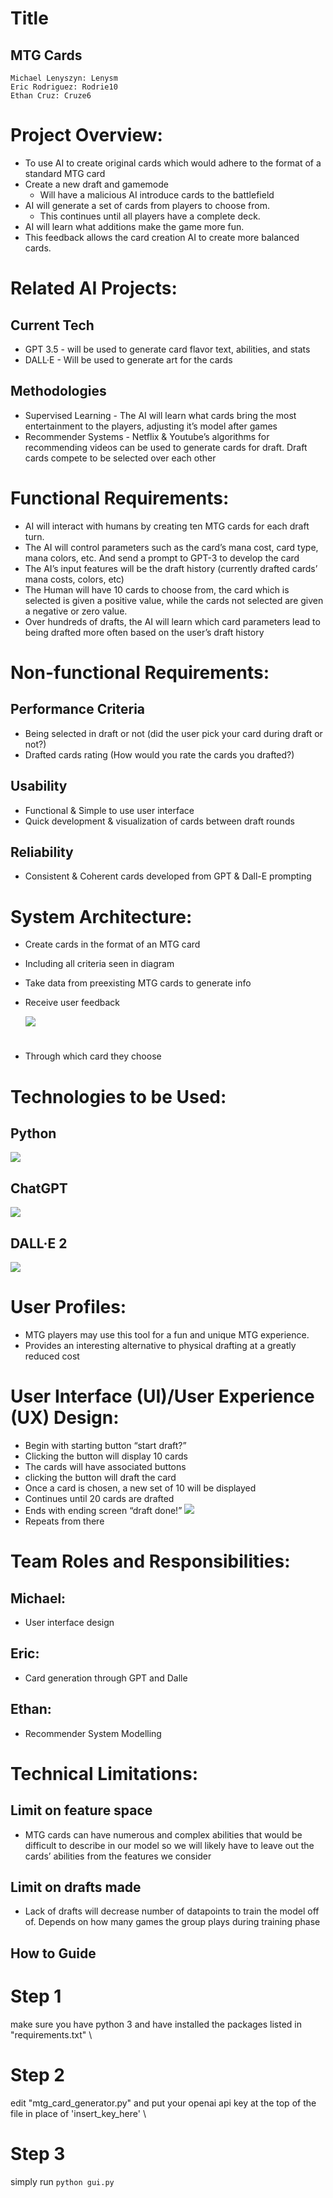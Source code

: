 
# **Title** 
## MTG Cards
	Michael Lenyszyn: Lenysm
	Eric Rodriguez: Rodrie10
	Ethan Cruz: Cruze6
#
#   **Project Overview**: 
-   To use AI to create original cards which would adhere to the format of a standard MTG card
-   Create a new draft and gamemode
	- Will have a malicious AI introduce cards to the battlefield
-   AI will generate a set of cards from players to choose from.
	- This continues until all players have a complete deck.
-   AI will learn what additions make the game more fun.
-   This feedback allows the card creation AI to create more balanced cards.
#
#   **Related AI Projects:** 
## Current Tech
- GPT 3.5 - will be used to generate card flavor text, abilities, and stats
- DALL·E - Will be used to generate art for the cards
## Methodologies
- Supervised Learning - The AI will learn what cards bring the most entertainment to the players, adjusting it’s model after games
- Recommender Systems - Netflix & Youtube’s algorithms for recommending videos can be used to generate cards for draft. Draft cards compete to be selected over each other
#
#   **Functional Requirements:** 
-   AI will interact with humans by creating ten MTG cards for each draft turn.
-   The AI will control parameters such as the card’s mana cost, card type, mana colors, etc. And send a prompt to GPT-3 to develop the card
-   The AI’s input features will be the draft history (currently drafted cards’ mana costs, colors, etc)
-   The Human will have 10 cards to choose from, the card which is selected is given a positive value, while the cards not selected are given a negative or zero value.
-   Over hundreds of drafts, the AI will learn which card parameters lead to being drafted more often based on the user’s draft history
#
#   **Non-functional Requirements:**
## Performance Criteria
- Being selected in draft or not (did the user pick your card during draft or not?)
- Drafted cards rating (How would you rate the cards you drafted?)
## Usability
-   Functional & Simple to use user interface
-   Quick development & visualization of cards between draft rounds
## Reliability
-   Consistent & Coherent cards developed from GPT & Dall-E prompting
#
#   **System Architecture:**
-   Create cards in the format of an MTG card
-   Including all criteria seen in diagram
-   Take data from preexisting MTG cards to generate info
-   Receive user feedback

    **![](https://lh7-us.googleusercontent.com/sIyFAbFDnPci6tLaialQfuwvHt_ftPcZj1fP6h7zMVCDzoVyXHgYiTXWp5N5NlilqOBvIWDYikzMLfpc4Mo9URPtT_gk9RlekxLhhvakT4YoWpqkzY-N6864_ce-5yM7wB59_BaPsSKZptlMtbhFwzguTw=s2048)**
#
-   Through which card they choose
#  **Technologies to be Used:** 
##   Python
**![](https://lh7-us.googleusercontent.com/eLjnsKn2sJhaBXtzqoWANwzxQlVZXzjRkZtG3kRDHbJhl4TIFYolPASXq2Eg-74UtGu13v0pSt7hFDbu_NuWgmGjPUj4jp2y2tbZES72Q7Ga5J0uVUlJONK5VUdnMgmdkwCsSs7UXYVTbyFMZVU5bgx8fA=s2048)**
## ChatGPT
**![](https://lh7-us.googleusercontent.com/SYMvz7xdJJc9K6ZwdabUFtBIEiEMfA-Z64DqLvLFiktv_zesSOnpam-6wZsMpxFeWWHCfFolE-NlQicHp8DnxKE_7tZDrmxeRm2xREMq33PKtz5nOIm5sZ4ME0v7XpMrOgb9UhJN8eG_7ZXnESatrWSPOA=s2048)**
## DALL·E 2
**![](https://lh7-us.googleusercontent.com/xamkLCOSs7TVpxCq05omegmQdK-VmJ1ZQbYnoE6gAyAvWvHujnEo8QduiRM9L_8i7rapIUKK1tSkysyAXopRQSQdJUAIxqE4c3AgQUxR0u59HraHAgIrTRq2l62wL63_8CERSWeEP1esThbOxDFJeBq8pg=s2048)**
##
#  **User Profiles:**
-   MTG players may use this tool for a fun and unique MTG experience.
-   Provides an interesting alternative to physical drafting at a greatly reduced cost
#
#   **User Interface (UI)/User Experience (UX) Design:** 
-   Begin with starting button “start draft?”
-   Clicking the button will display 10 cards
-   The cards will have associated buttons
-   clicking the button will draft the card
-   Once a card is chosen, a new set of 10 will be displayed
-   Continues until 20 cards are drafted
-  Ends with ending screen “draft done!”
    **![](https://lh7-us.googleusercontent.com/1L0WL8FGfb-9vWCrQd9naFasHdZMPpKsdhJOlo3xFNwUxYPqeyRc2a3v9Dwng-azTXiUqoSiJwTVjr3sd_RDX2vDRETcWxo5O9aDdF4ILdjgegsHXmbiFGBs3lYJEl_WQ4sF1VS29gIYOVMWD3SMTWfy8w=s2048)**
-   Repeats from there
#
#   **Team Roles and Responsibilities:** 
##  Michael:
-   User interface design
##  Eric:
-   Card generation through GPT and Dalle
##   Ethan:
-   Recommender System Modelling
#
#   **Technical Limitations:**
## Limit on feature space 
- MTG cards can have numerous and complex abilities that would be difficult to describe in our model so we will likely have to leave out the cards’ abilities from the features we consider
## Limit on drafts made
- Lack of drafts will decrease number of datapoints to train the model off of. Depends on how many games the group plays during training phase

## How to Guide

# Step 1 
make sure you have python 3 and have installed the packages listed in "requirements.txt" \
# Step 2 
edit "mtg_card_generator.py" and put your openai api key at the top of the file in place of 'insert_key_here' \
# Step 3 
simply run `python gui.py`


